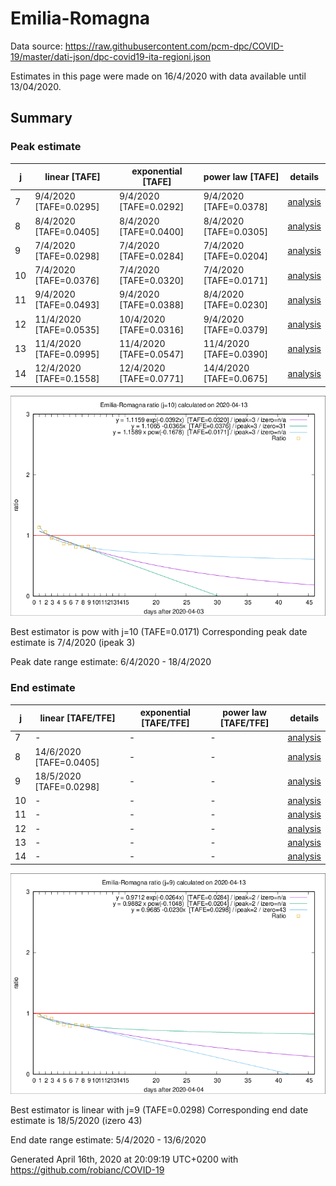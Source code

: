 # Emilia-Romagna


Data source: https://raw.githubusercontent.com/pcm-dpc/COVID-19/master/dati-json/dpc-covid19-ita-regioni.json

Estimates in this page were made on 16/4/2020 with data available until 13/04/2020.


## Summary 

### Peak estimate 
|j|linear [TAFE]|exponential [TAFE]|power law [TAFE]|details|
|---|----|-----------|---------|-------|
|7|9/4/2020 [TAFE=0.0295]|9/4/2020 [TAFE=0.0292]|9/4/2020 [TAFE=0.0378]|[analysis](COVID-19_emilia-romagna_j7_2020-04-13.md)|
|8|8/4/2020 [TAFE=0.0405]|8/4/2020 [TAFE=0.0400]|8/4/2020 [TAFE=0.0305]|[analysis](COVID-19_emilia-romagna_j8_2020-04-13.md)|
|9|7/4/2020 [TAFE=0.0298]|7/4/2020 [TAFE=0.0284]|7/4/2020 [TAFE=0.0204]|[analysis](COVID-19_emilia-romagna_j9_2020-04-13.md)|
|10|7/4/2020 [TAFE=0.0376]|7/4/2020 [TAFE=0.0320]|7/4/2020 [TAFE=0.0171]|[analysis](COVID-19_emilia-romagna_j10_2020-04-13.md)|
|11|9/4/2020 [TAFE=0.0493]|9/4/2020 [TAFE=0.0388]|8/4/2020 [TAFE=0.0230]|[analysis](COVID-19_emilia-romagna_j11_2020-04-13.md)|
|12|11/4/2020 [TAFE=0.0535]|10/4/2020 [TAFE=0.0316]|9/4/2020 [TAFE=0.0379]|[analysis](COVID-19_emilia-romagna_j12_2020-04-13.md)|
|13|11/4/2020 [TAFE=0.0995]|11/4/2020 [TAFE=0.0547]|11/4/2020 [TAFE=0.0390]|[analysis](COVID-19_emilia-romagna_j13_2020-04-13.md)|
|14|12/4/2020 [TAFE=0.1558]|12/4/2020 [TAFE=0.0771]|14/4/2020 [TAFE=0.0675]|[analysis](COVID-19_emilia-romagna_j14_2020-04-13.md)|

![best peak estimate](COVID-19_emilia-romagna_j10_2020-04-13.png)

Best estimator is pow with j=10 (TAFE=0.0171)
Corresponding peak date estimate is 7/4/2020 (ipeak 3)


Peak date range estimate: 6/4/2020 - 18/4/2020

### End estimate 
|j|linear [TAFE/TFE]|exponential [TAFE/TFE]|power law [TAFE/TFE]|details|
|---|----|-----------|---------|-------|
|7|-|-|-|[analysis](COVID-19_emilia-romagna_j7_2020-04-13.md)|
|8|14/6/2020 [TAFE=0.0405]|-|-|[analysis](COVID-19_emilia-romagna_j8_2020-04-13.md)|
|9|18/5/2020 [TAFE=0.0298]|-|-|[analysis](COVID-19_emilia-romagna_j9_2020-04-13.md)|
|10|-|-|-|[analysis](COVID-19_emilia-romagna_j10_2020-04-13.md)|
|11|-|-|-|[analysis](COVID-19_emilia-romagna_j11_2020-04-13.md)|
|12|-|-|-|[analysis](COVID-19_emilia-romagna_j12_2020-04-13.md)|
|13|-|-|-|[analysis](COVID-19_emilia-romagna_j13_2020-04-13.md)|
|14|-|-|-|[analysis](COVID-19_emilia-romagna_j14_2020-04-13.md)|

![best zero estimate](COVID-19_emilia-romagna_j9_2020-04-13.png)

Best estimator is linear with j=9 (TAFE=0.0298)
Corresponding end date estimate is 18/5/2020 (izero 43)


End date range estimate: 5/4/2020 - 13/6/2020

Generated April 16th, 2020 at 20:09:19 UTC+0200 with https://github.com/robianc/COVID-19
